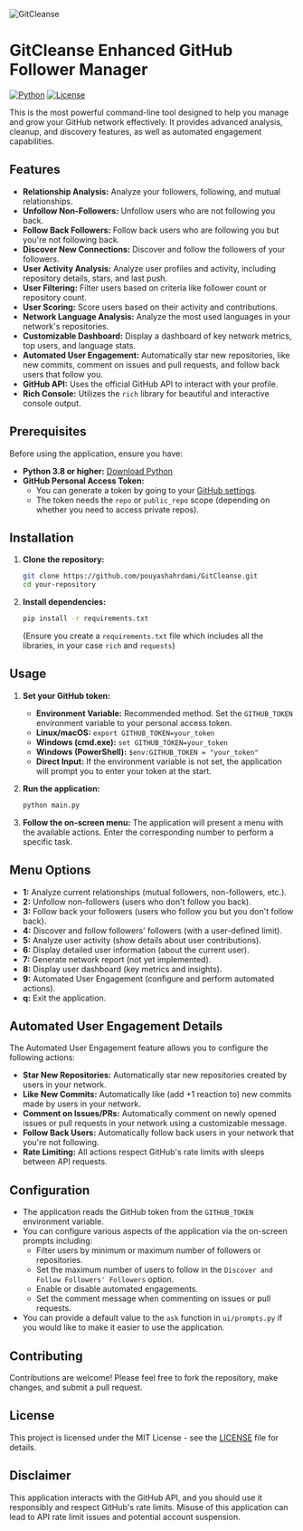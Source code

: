 ![GitCleanse](banner.jpeg)

# GitCleanse Enhanced GitHub Follower Manager

[![Python](https://img.shields.io/badge/python-3.8+-blue.svg)](https://www.python.org/downloads/)
[![License](https://img.shields.io/badge/license-MIT-green.svg)](LICENSE)

This is the most powerful command-line tool designed to help you manage and grow your GitHub network effectively. It provides advanced analysis, cleanup, and discovery features, as well as automated engagement capabilities.

## Features

-   **Relationship Analysis:** Analyze your followers, following, and mutual relationships.
-   **Unfollow Non-Followers:** Unfollow users who are not following you back.
-   **Follow Back Followers:** Follow back users who are following you but you're not following back.
-   **Discover New Connections:** Discover and follow the followers of your followers.
-   **User Activity Analysis:** Analyze user profiles and activity, including repository details, stars, and last push.
-   **User Filtering:** Filter users based on criteria like follower count or repository count.
-   **User Scoring:** Score users based on their activity and contributions.
-   **Network Language Analysis:** Analyze the most used languages in your network's repositories.
-   **Customizable Dashboard:** Display a dashboard of key network metrics, top users, and language stats.
-   **Automated User Engagement:** Automatically star new repositories, like new commits, comment on issues and pull requests, and follow back users that follow you.
-   **GitHub API:** Uses the official GitHub API to interact with your profile.
-   **Rich Console:** Utilizes the `rich` library for beautiful and interactive console output.

## Prerequisites

Before using the application, ensure you have:

-   **Python 3.8 or higher:** [Download Python](https://www.python.org/downloads/)
-   **GitHub Personal Access Token:**
    -   You can generate a token by going to your [GitHub settings](https://github.com/settings/tokens).
    -   The token needs the `repo` or `public_repo` scope (depending on whether you need to access private repos).

## Installation

1.  **Clone the repository:**
    ```bash
    git clone https://github.com/pouyashahrdami/GitCleanse.git
    cd your-repository
    ```
2.  **Install dependencies:**
    ```bash
    pip install -r requirements.txt
    ```
    (Ensure you create a `requirements.txt` file which includes all the libraries, in your case `rich` and `requests`)

## Usage

1.  **Set your GitHub token:**

    -   **Environment Variable:** Recommended method. Set the `GITHUB_TOKEN` environment variable to your personal access token.
      -   **Linux/macOS:** `export GITHUB_TOKEN=your_token`
      -   **Windows (cmd.exe):** `set GITHUB_TOKEN=your_token`
      -   **Windows (PowerShell):** `$env:GITHUB_TOKEN = "your_token"`
    -   **Direct Input:** If the environment variable is not set, the application will prompt you to enter your token at the start.
2.  **Run the application:**
    ```bash
    python main.py
    ```
3.  **Follow the on-screen menu:**
    The application will present a menu with the available actions. Enter the corresponding number to perform a specific task.

## Menu Options

-   **1:** Analyze current relationships (mutual followers, non-followers, etc.).
-   **2:** Unfollow non-followers (users who don't follow you back).
-   **3:** Follow back your followers (users who follow you but you don't follow back).
-   **4:** Discover and follow followers' followers (with a user-defined limit).
-   **5:** Analyze user activity (show details about user contributions).
-   **6:** Display detailed user information (about the current user).
-   **7:** Generate network report (not yet implemented).
-   **8:** Display user dashboard (key metrics and insights).
-   **9:** Automated User Engagement (configure and perform automated actions).
-   **q:** Exit the application.

## Automated User Engagement Details
The Automated User Engagement feature allows you to configure the following actions:

-   **Star New Repositories:** Automatically star new repositories created by users in your network.
-   **Like New Commits:** Automatically like (add +1 reaction to) new commits made by users in your network.
-   **Comment on Issues/PRs:** Automatically comment on newly opened issues or pull requests in your network using a customizable message.
-   **Follow Back Users:** Automatically follow back users in your network that you're not following.
-   **Rate Limiting:** All actions respect GitHub's rate limits with sleeps between API requests.

## Configuration

-   The application reads the GitHub token from the `GITHUB_TOKEN` environment variable.
- You can configure various aspects of the application via the on-screen prompts including:
   - Filter users by minimum or maximum number of followers or repositories.
   - Set the maximum number of users to follow in the `Discover and Follow Followers' Followers` option.
   - Enable or disable automated engagements.
   - Set the comment message when commenting on issues or pull requests.
-   You can provide a default value to the `ask` function in `ui/prompts.py` if you would like to make it easier to use the application.

## Contributing

Contributions are welcome! Please feel free to fork the repository, make changes, and submit a pull request.

## License

This project is licensed under the MIT License - see the [LICENSE](LICENSE) file for details.

## Disclaimer

This application interacts with the GitHub API, and you should use it responsibly and respect GitHub's rate limits. Misuse of this application can lead to API rate limit issues and potential account suspension.